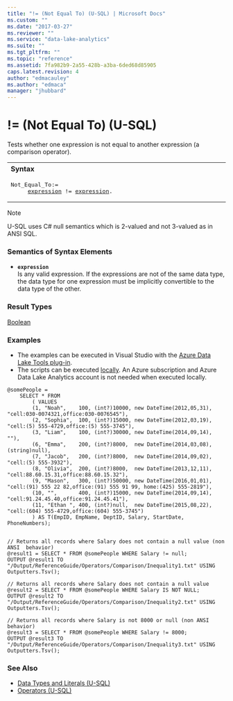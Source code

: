 ```yaml
---
title: "!= (Not Equal To) (U-SQL) | Microsoft Docs"
ms.custom: ""
ms.date: "2017-03-27"
ms.reviewer: ""
ms.service: "data-lake-analytics"
ms.suite: ""
ms.tgt_pltfrm: ""
ms.topic: "reference"
ms.assetid: 7fa982b9-2a55-428b-a3ba-6ded68d85905
caps.latest.revision: 4
author: "edmacauley"
ms.author: "edmaca"
manager: "jhubbard"
---
```

# != (Not Equal To) (U-SQL)
Tests whether one expression is not equal to another expression (a comparison operator). 

<table><th align="left">Syntax</th><tr><td><pre>
Not_Equal_To:=                                                                                           
     <a href="#expr">expression</a> != <a href="#expr">expression</a>.
</pre></td></tr></table>

> [!NOTE]
> U-SQL uses C# null semantics which is 2-valued and not 3-valued as in ANSI SQL.

### Semantics of Syntax Elements    
-   <a name="expr"></a>**`expression`**  
Is any valid expression. If the expressions are not of the same data type, the data type for one expression must be implicitly convertible to the data type of the other. 

### Result Types
[Boolean](other-simple-built-in-types-and-literals.md) 

### Examples
- The examples can be executed in Visual Studio with the [Azure Data Lake Tools plug-in](https://www.microsoft.com/download/details.aspx?id=49504).  
- The scripts can be executed [locally](https://docs.microsoft.com/azure/data-lake-analytics/data-lake-analytics-data-lake-tools-get-started#run-u-sql-locally).  An Azure subscription and Azure Data Lake Analytics account is not needed when executed locally.

```
@somePeople = 
    SELECT * FROM 
        ( VALUES
        (1, "Noah",    100, (int?)10000, new DateTime(2012,05,31), "cell:030-0074321,office:030-0076545"),
        (2, "Sophia",  100, (int?)15000, new DateTime(2012,03,19), "cell:(5) 555-4729,office:(5) 555-3745"),
        (3, "Liam",    100, (int?)30000, new DateTime(2014,09,14), ""),
        (6, "Emma",    200, (int?)8000,  new DateTime(2014,03,08), (string)null),
        (7, "Jacob",   200, (int?)8000,  new DateTime(2014,09,02), "cell:(5) 555-3932"),
        (8, "Olivia",  200, (int?)8000,  new DateTime(2013,12,11), "cell:88.60.15.31,office:88.60.15.32"),
        (9, "Mason",   300, (int?)50000, new DateTime(2016,01,01), "cell:(91) 555 22 82,office:(91) 555 91 99, home:(425) 555-2819"),
        (10, "",       400, (int?)15000, new DateTime(2014,09,14), "cell:91.24.45.40,office:91.24.45.41"),
        (11, "Ethan ", 400, (int?)null,  new DateTime(2015,08,22), "cell:(604) 555-4729,office:(604) 555-3745")
        ) AS T(EmpID, EmpName, DeptID, Salary, StartDate, PhoneNumbers);


// Returns all records where Salary does not contain a null value (non ANSI  behavior)
@result1 = SELECT * FROM @somePeople WHERE Salary != null;
OUTPUT @result1 TO "/Output/ReferenceGuide/Operators/Comparison/Inequality1.txt" USING Outputters.Tsv();

// Returns all records where Salary does not contain a null value
@result2 = SELECT * FROM @somePeople WHERE Salary IS NOT NULL;
OUTPUT @result2 TO "/Output/ReferenceGuide/Operators/Comparison/Inequality2.txt" USING Outputters.Tsv();

// Returns all records where Salary is not 8000 or null (non ANSI  behavior)
@result3 = SELECT * FROM @somePeople WHERE Salary != 8000;
OUTPUT @result3 TO "/Output/ReferenceGuide/Operators/Comparison/Inequality3.txt" USING Outputters.Tsv();
```

### See Also
* [Data Types and Literals (U-SQL)](data-types-and-literals-u-sql.md) 
* [Operators (U-SQL)](operators-u-sql.md)
    
    
    
    
